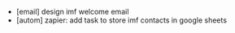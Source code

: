- [email] design imf welcome email
- [autom] zapier: add task to store imf contacts in google sheets
